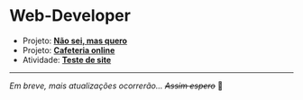 # Web-Developer

- Projeto: <strong><a href="/Web-Developer/Nao-Sei-Mas-Quero">Não sei, mas quero</a></strong>
- Projeto: <strong><a href="/Web-Developer/Cafeteria">Cafeteria online</a></strong>
- Atividade: <strong><a href="/Web-Developer/Site-teste">Teste de site</a></strong>

***
_Em breve, mais atualizações ocorrerão... ~~Assim espero~~_ 😬
